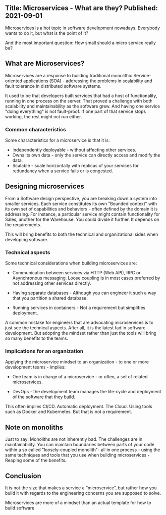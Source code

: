 Title: Microservices - What are they?
Published: 2021-09-01
---

Microservices is a hot topic in software development nowadays. Everybody wants to do it, but what is the point of it? 

And the most important question: How small should a micro service really be?

## What are Microservices?

Microservices are a response to building traditional monolithic Service-oriented applications (SOA) - addressing the problems in scalability and fault tolerance in distributed software systems.

It used to be that developers built services that had a host of functionality, running in one process on the server. That proved a challenge with both scalability and maintainability as the software grew. And having one service "doing everything" is not fault-proof. If one part of that service stops working, the rest might not run either.

### Common characteristics

Some characteristics for a microservice is that it is:

* Independently deployable - without affecting other services.
* Owns its own data - only the service can directly access and modify the data.
* Scalable - scale horizontally with replicas of your services for redundancy when a service fails or is congested.

## Designing microservices

From a Software design perspective, you are breaking down a system into smaller services. Each service constitutes its own "Bounded context" with its own set of capabilities and behaviors - often defined by the domain it is addressing. For instance, a particular service might contain functionality for Sales, another for the Warehouse. You could divide it further. It depends on the requirements.

This will bring benefits to both the technical and organizational sides when developing software.

### Technical aspects

Some technical considerations when building microservices are:

* Communication between services via HTTP (Web API), RPC or Asynchronous messaging. Loose coupling is in most cases preferred by not addressing other services directly.

* Having separate databases - Although you can engineer it such a way that you partition a shared database.

* Running services in containers - Not a requirement but simplifies deployment.

A common mistake for engineers that are advocating microservices is to just see the technical aspects. After all, it is the latest fad in software development. But adopting the mindset rather than just the tools will bring so many benefits to the teams.

### Implications for an organization

Applying the microservice mindset to an organization - to one or more development teams - implies:

* One team is in charge of a microservice - or often, a set of related microservices.

* DevOps - the development team manages the life-cycle and deployment of the software that they build. 

This often implies CI/CD. Automatic deployment. The Cloud. Using tools such as Docker and Kubernetes. But that is not a requirement.

## Note on monoliths

Just to say: Monoliths are not inherently bad. The challenges are in maintainability. You can maintain boundaries between parts of your code within a so called "loosely-coupled monolith"- all in one process - using the same techniques and tools that you use when building microservices - Reaping some of the benefits.

## Conclusion

It is not the size that makes a service a “microservice”, but rather how you build it with regards to the engineering concerns you are supposed to solve. 

Microservices are more of a mindset than an actual template for how to build software.
